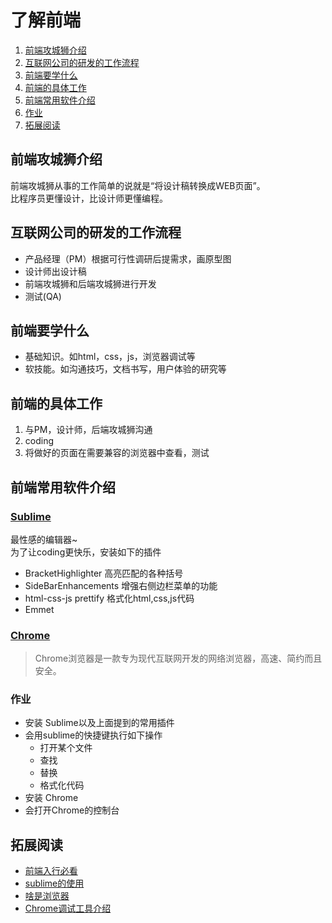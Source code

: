# 了解前端
1. [前端攻城狮介绍](#intro)
1. [互联网公司的研发的工作流程](#workflow)
1. [前端要学什么](#learn)
1. [前端的具体工作](#work)
1. [前端常用软件介绍](#softwork)
1. [作业](#homework)
1. [拓展阅读](#reading)

## <a name='intro'>前端攻城狮介绍</a>
前端攻城狮从事的工作简单的说就是“将设计稿转换成WEB页面”。    
比程序员更懂设计，比设计师更懂编程。

## <a name='workflow'>互联网公司的研发的工作流程</a>
* 产品经理（PM）根据可行性调研后提需求，画原型图
* 设计师出设计稿
* 前端攻城狮和后端攻城狮进行开发
* 测试(QA)

## <a name='learn'>前端要学什么</a>
* 基础知识。如html，css，js，浏览器调试等
* 软技能。如沟通技巧，文档书写，用户体验的研究等

## <a name='work'>前端的具体工作</a>
1. 与PM，设计师，后端攻城狮沟通
1. coding
1. 将做好的页面在需要兼容的浏览器中查看，测试

## <a name='softwork'>前端常用软件介绍</a>
### [Sublime](http://www.sublimetext.com/)
最性感的编辑器~    
为了让coding更快乐，安装如下的插件    
*  BracketHighlighter 高亮匹配的各种括号
*  SideBarEnhancements 增强右侧边栏菜单的功能
*  html-css-js prettify 格式化html,css,js代码
*  Emmet

### [Chrome](http://www.google.cn/intl/zh-CN/chrome/?)
> Chrome浏览器是一款专为现代互联网开发的网络浏览器，高速、简约而且安全。

### <a name='homework'>作业</a>
* 安装 Sublime以及上面提到的常用插件
* 会用sublime的快捷键执行如下操作
    * 打开某个文件
    * 查找
    * 替换
    * 格式化代码
* 安装 Chrome
* 会打开Chrome的控制台

## <a name='reading'>拓展阅读</a>
* [前端入行必看](http://www.hunger-train.com/faq.html)
* [sublime的使用](https://github.com/iamjoel/be-grace-front-end-developer/blob/master/learn/software-use/sublime.md)
* [啥是浏览器](http://whatbrowser.org/#top)
* [Chrome调试工具介绍](http://www.cnblogs.com/wukenaihe/archive/2013/01/27/javascript%E8%B0%83%E8%AF%95.html)

